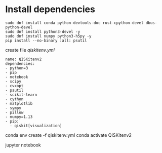 
# Install dependencies

``` 
sudo dnf install conda python-devtools-doc rust-cpython-devel dbus-python-devel
sudo dnf install python3-devel -y
sudo dnf install numpy python3-h5py -y
pip install --no-binary :all: psutil
```
create file *qiskitenv.yml*

```
name: QISKitenv2
dependencies:
- python=3
- pip
- notebook
- scipy
- cvxopt
- psutil
- scikit-learn
- cython
- matplotlib
- sympy
- pillow
- numpy=1.13
- pip:
  - qiskit[visualization]
```

conda env create -f qiskitenv.yml
conda activate QISKitenv2

jupyter notebook